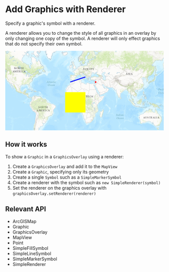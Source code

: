 # Add Graphics with Renderer

Specify a graphic's symbol with a renderer.

A renderer allows you to change the style of all graphics in an overlay by only changing one copy of the symbol. A renderer will only effect
graphics that do not specify their own symbol.

![](AddGraphicsWithRenderer.png)

## How it works

To show a `Graphic` in a `GraphicsOverlay` using a renderer:

1.  Create a `GraphicsOverlay` and add it to the `MapView`
2.  Create a `Graphic`, specifying only its geometry
3.  Create a single `Symbol` such as a `SimpleMarkerSymbol`
4.  Create a renderer with the symbol such as `new SimpleRenderer(symbol)`
5.  Set the renderer on the graphics overlay with `graphicsOverlay.setRenderer(renderer)`

## Relevant API

*   ArcGISMap
*   Graphic
*   GraphicsOverlay
*   MapView
*   Point
*   SimpleFillSymbol
*   SimpleLineSymbol
*   SimpleMarkerSymbol
*   SimpleRenderer
